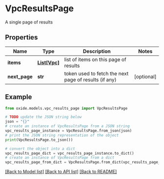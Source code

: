 # VpcResultsPage

A single page of results

## Properties

Name | Type | Description | Notes
------------ | ------------- | ------------- | -------------
**items** | [**List[Vpc]**](Vpc.md) | list of items on this page of results | 
**next_page** | **str** | token used to fetch the next page of results (if any) | [optional] 

## Example

```python
from oxide.models.vpc_results_page import VpcResultsPage

# TODO update the JSON string below
json = "{}"
# create an instance of VpcResultsPage from a JSON string
vpc_results_page_instance = VpcResultsPage.from_json(json)
# print the JSON string representation of the object
print(VpcResultsPage.to_json())

# convert the object into a dict
vpc_results_page_dict = vpc_results_page_instance.to_dict()
# create an instance of VpcResultsPage from a dict
vpc_results_page_from_dict = VpcResultsPage.from_dict(vpc_results_page_dict)
```
[[Back to Model list]](../README.md#documentation-for-models) [[Back to API list]](../README.md#documentation-for-api-endpoints) [[Back to README]](../README.md)


